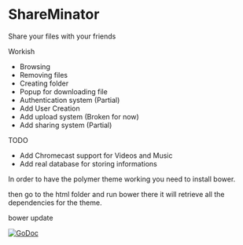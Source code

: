 ShareMinator
============

Share your files with your friends

Workish

* Browsing
* Removing files
* Creating folder
* Popup for downloading file
* Authentication system (Partial)
* Add User Creation
* Add upload system (Broken for now)
* Add sharing system (Partial)

TODO
* Add Chromecast support for Videos and Music
* Add real database for storing informations

In order to have the polymer theme working you need to install bower.

then go to the html folder and run bower there it will retrieve all the dependencies for the theme.
   
   bower update

<a href="https://godoc.org/github.com/scritch007/shareit"><img src="https://godoc.org/github.com/scritch007/shareit?status.png" alt="GoDoc"></a>
